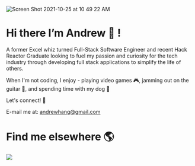 
![Screen Shot 2021-10-25 at 10 49 22 AM](https://user-images.githubusercontent.com/82345254/138745032-88f9d155-499c-4eb3-af86-47457b99a253.png)



# Hi there I’m Andrew 👋 ! 

A former Excel whiz turned Full-Stack Software Engineer and recent Hack Reactor Graduate looking to fuel my passion and curiosity for the tech industry through developing full stack applications to simplify the life of others.

When I'm not coding, I enjoy - playing video games 🎮, jamming out on the guitar 🎸, and spending time with my dog 🐶

Let's connect! 📧

E-mail me at: andrewhang@gmail.com

# Find me elsewhere 🌎
<a href="https://www.linkedin.com/in/andrew-hang">
<img src="https://img.shields.io/badge/LinkedIn-0077B5?style=for-the-badge&logo=linkedin&logoColor=white" />
</a>


<!---
DrewHang/DrewHang is a ✨ special ✨ repository because its `README.md` (this file) appears on your GitHub profile.
You can click the Preview link to take a look at your changes.
--->
